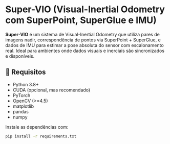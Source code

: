 # Super-VIO (Visual-Inertial Odometry com SuperPoint, SuperGlue e IMU)

**Super-VIO** é um sistema de Visual-Inertial Odometry que utiliza pares de imagens nadir, correspondência de pontos via SuperPoint + SuperGlue, e dados de IMU para estimar a pose absoluta do sensor com escalonamento real. Ideal para ambientes onde dados visuais e inerciais são sincronizados e disponíveis.

## 📌 Requisitos

- Python 3.8+
- CUDA (opcional, mas recomendado)
- PyTorch
- OpenCV (>=4.5)
- matplotlib
- pandas
- numpy

Instale as dependências com:

```bash
pip install -r requirements.txt
